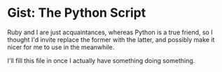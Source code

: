 Gist: The Python Script
=======================

Ruby and I are just acquaintances, whereas Python is a true friend, so
I thought I'd invite replace the former with the latter, and possibly
make it nicer for me to use in the meanwhile.

I'll fill this file in once I actually have something doing something.
